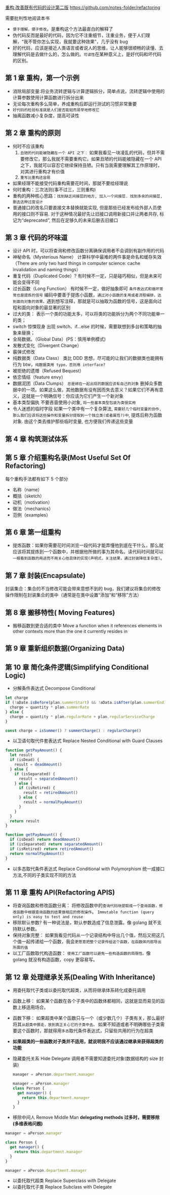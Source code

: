 [重构 改善既有代码的设计第二版](https://book-refactoring2.ifmicro.com/)
https://github.com/notes-folder/refactoring

需要批判性地阅读本书

- `便于理解，便于修改`，是重构这个方法最直白的解释了
- 伪代码反而是最好的代码，因为它不注重细节，注重业务，便于人们理解，“我不管你怎么实现，我就要这种效果”，几乎没有 bug
- 好的代码，应该是接近人类语言或者说人的思维，让人能够很顺畅的读懂、去理解代码是去做什么的，怎么做的。`可读性`在某种意义上，是好代码和坏代码的区别。

## 第 1 章 重构，第一个示例

- 消除局部变量:将业务流转逻辑与计算逻辑拆分，简单点说，流转逻辑中使用的计算参数使用计算函数进行拆分出来
- 无论每次重构多么简单，养成重构后即运行测试的习惯非常重要
- `好代码的检验标准就是人们是否能轻而易举地修改它`
- 抽离函数减小复杂度，提高可读性

## 第 2 章 重构的原则

- 何时不应该重构
  1. `丑陋的代码能被隐藏在一个 API 之下：`
     如果我看见一块凌乱的代码，但并不需要修改它，那么我就不需要重构它。如果丑陋的代码能被隐藏在一个 API 之下，我就可以容忍它继续保持丑陋。只有当我需要理解其工作原理时，对其进行重构才有价值
  2. `重写比重构还容易`
- 如果经理不能接受代码重构需要花时间，那就不要给经理说
- 何时重构：三次法则(事不过三，三则重构)
- 重构的两种核心思路：`找到缺乏间接层的地方, 加入一个间接层. 找到多余的间接层, 删去这种过度设计`
- 普通接口的改名只要直接文本替换就能实现, 但是那些已经发布给外部人员使用的接口则不容易. 对于这种情况最好先让旧接口调用新接口并让两者共存, 标记为“deprecated”, 然后在足够久的未来后删去旧接口

## 第 3 章 代码的坏味道

- 设计 API 时，可以将查询和修改函数分离确保调用者不会调到有副作用的代码
- 神秘命名（Mysterious Name）
  计算科学中最难的两件事是命名和缓存失效（There are only two hard things in computer science: cache invalidation and naming things）
- 重复代码（Duplicated Code）?
  有时候不一定，只是碰巧相似，但是未来可能会变得不同
- 过长函数（Long Function）
  有时候不一定，做好抽象即可
  `条件表达式和循环常常也是提炼的信号`
  编码中要善于提炼小函数，`通过对小函数的复用或者流程编排，达到面向对象的效果。`遇到想写注释，那就是可以抽取为函数的信号，这是面向过程和面向对象的最显著的区别
- 过大的类：
  表示一个类的功能太多，可以将类的功能拆分为两个不同功能单一的类；
- switch 惊悚现身
  出现 switch、if…else 的时候，需要联想到多台和策略的抽象来替换；
- 全局数据。（Global Data）(PS：慎用单例模式)
- 发散式变化（Divergent Change）
- 霰弹式修改
- 纯数据类（Data Class）
  类比 DDD 思想，尽可能的让我们的数据类也能拥有行为
  btw，`纯数据类用 type，否则用 interface?`
- 被拒绝的遗赠（Refused Bequest）
- 依恋情结（feature envy）
- 数据泥团（Data Clumps）
  `总是绑在一起出现的数据应该有自己的对象`
  删掉众多数据中的一项。如果这么做，其他数据有没有因而失去意义？如果它们不再有意义，这就是一个明确信号：你应该为它们产生一个新对象
- 基本类型偏执
  不要吝啬使用小对象, `将一些基本类型包装为类很实用`
- 令人迷惑的临时字段
  如果一个类中有一个复杂算法, `需要好几个临时变量的协作, 那么我们应该将这些操作和变量拆分提取到一个独立类(或者属性?)中`, 提炼后称为函数对象. 由这个类去维护那些临时变量, 也方便我们传递这些变量

## 第 4 章 构筑测试体系

## 第 5 章 介绍重构名录(Most Useful Set Of Refactoring)

每个重构手法都有如下 5 个部分

- 名称（name）
- 概括（sketch）
- 动机（motivation）
- 做法（mechanics）
- 范例（examples）

## 第 6 章 第一组重构

- 提炼函数：如果你需要花时间浏览一段代码才能弄懂他到底在干什么，那么就应该将其提炼到一个函数中，并根据他所做的事为其命名。读代码时间就可以`一眼看到函数的用途而不用关心他具体的实现(声明式，关注结果，通过封装降低复杂度)`。

## 第 7 章 封装(Encapsulate)

封装集合：集合的不当修改可能会带来意想不到的 bug，我们建议将集合的修改操作限制在封装集合的类中（通常是在类中设置“添加”和“移除”方法）

## 第 8 章 搬移特性( Moving Features)

- 搬移函数到更合适的类中
  Move a function when it references elements in other contexts more than the one it currently resides in

## 第 9 章 重新组织数据(Organizing Data)

## 第 10 章 简化条件逻辑(Simplifying Conditional Logic)

- 分解条件表达式 Decompose Conditional

```js
let charge
if (!aDate.isBefore(plan.summerStart) && !aData.isAfter(plan.summerEnd)) {
  charge = quantity * plan.summerRate
} else {
  charge = quantity * plan.regularRate + plan.regularServiceCharge
}

const charge = isSummer() ? summerCharge() : regularCharge()
```

- 以卫语句取代件套表达式 Replace Nested Conditional with Guard Clauses

```js
function getPayAmount() {
  let result
  if (isDead) {
    result = deadAmount()
  } else {
    if (isSeparated) {
      result = separatedAmount()
    } else {
      if (isRetired) {
        result = retiredAmount()
      } else {
        result = normalPayAmount()
      }
    }
  }
  return result
}

function getPayAmount() {
  if (isDead) return deadAmount()
  if (isSeparated) return separatedAmount()
  if (isRetired) return retiredAmount()
  return normalPayAmount()
}
```

- 以多态取代条件表达式 Replace Conditional with Polymorphism
  统一成接口方法,不同的子类实现不同的方法

## 第 11 章 重构 API(Refactoring APIS)

- 将查询函数和修改函数分离：
  将修改函数中的`查询代码块提取成一个查询函数，修改函数中根据查询函数的结果做相应的修改操作`。
  `Immutable function (query only) is easy to test and reuse`
- 移除默认参数?
  有一种说法是，默认参数造成了信息泄露。像 golang 就不支持默认参数。
- 保持对象完整：
  如果我看见代码从一个记录结构中导出几个值，然后又把这几个值一起传递给一个函数，我会`更愿意把整个记录传给这个函数，在函数体内部导出所需的值`
- 以工厂函数取代构造函数：
  `使用工厂函数可以避免一些构造函数的局限性。`像 golang 就没有构造函数，copy 更容易写。

## 第 12 章 处理继承关系(Dealing With Inheritance)

- 用委托取代子类或以委托取代超类，从而将继承体系转化成委托调用
- 函数上移：
  如果某个函数在各个子类中的函数体都相同，这就是显而易见的函数上移适用场合。
- 函数下移：
  如果超类中某个函数只与一个（或少数几个）子类有关，那么最好将其`从超类中挪走，放到真正关心它的子类中去。`
  如果不知道或者不明确哪些子类需要这个函数时，那就得用`多态`取代条件表达式，只留些共用的行为在超类
- **如果超类的一些函数对子类并不适用，就说明我不应该通过继承来获得超类的功能**
- 隐藏委托关系 Hide Delegate
  调用者不需要知道委托对象(数据结构的 size 封装)

  ```js
  manager = aPerson.department.manager

  manager = aPerson.manager
  class Person {
    get manager() {
      return this.department.manager
    }
  }
  ```

- 移除中间人 Remove Middle Man
  **delegating methods 过多时，需要移除(多维表格问题)**

```js
manager = aPerson.manager

class Person {
  get manager() {
    return this.department.manager
  }
}

manager = aPerson.department.manager
```

- 以委托取代超类 Replace Superclass with Delegate
- 以委托取代子类 Replace Subclass with Delegate
